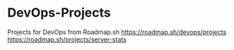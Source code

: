 # DevOps-Projects
Projects for DevOps from Roadmap.sh
https://roadmap.sh/devops/projects
https://roadmap.sh/projects/server-stats
